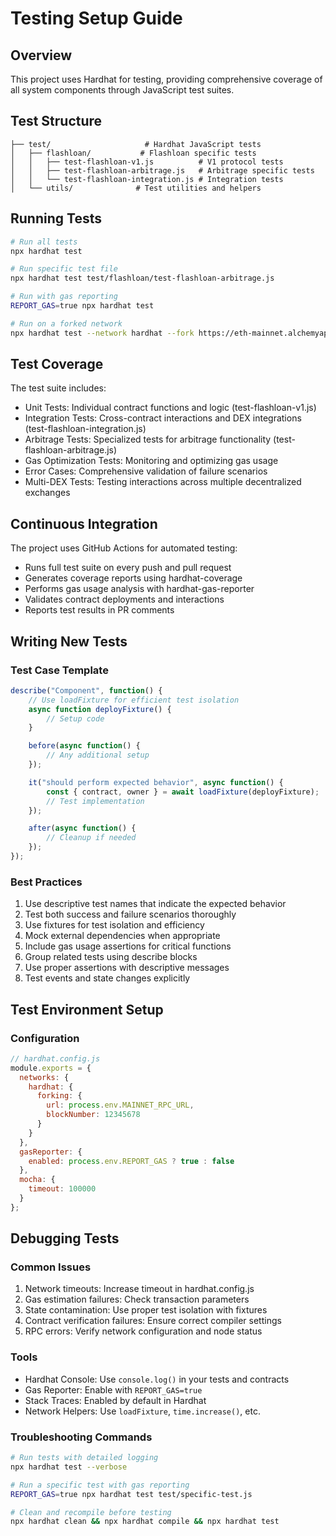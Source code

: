 # Testing Setup Guide

## Overview

This project uses Hardhat for testing, providing comprehensive coverage of all system components through JavaScript test suites.

## Test Structure

```
├── test/                     # Hardhat JavaScript tests
│   ├── flashloan/           # Flashloan specific tests
│   │   ├── test-flashloan-v1.js          # V1 protocol tests
│   │   ├── test-flashloan-arbitrage.js   # Arbitrage specific tests
│   │   └── test-flashloan-integration.js # Integration tests
│   └── utils/              # Test utilities and helpers
```

## Running Tests

```bash
# Run all tests
npx hardhat test

# Run specific test file
npx hardhat test test/flashloan/test-flashloan-arbitrage.js

# Run with gas reporting
REPORT_GAS=true npx hardhat test

# Run on a forked network
npx hardhat test --network hardhat --fork https://eth-mainnet.alchemyapi.io/v2/YOUR-API-KEY
```

## Test Coverage

The test suite includes:
- Unit Tests: Individual contract functions and logic (test-flashloan-v1.js)
- Integration Tests: Cross-contract interactions and DEX integrations (test-flashloan-integration.js)
- Arbitrage Tests: Specialized tests for arbitrage functionality (test-flashloan-arbitrage.js)
- Gas Optimization Tests: Monitoring and optimizing gas usage
- Error Cases: Comprehensive validation of failure scenarios
- Multi-DEX Tests: Testing interactions across multiple decentralized exchanges

## Continuous Integration

The project uses GitHub Actions for automated testing:
- Runs full test suite on every push and pull request
- Generates coverage reports using hardhat-coverage
- Performs gas usage analysis with hardhat-gas-reporter
- Validates contract deployments and interactions
- Reports test results in PR comments

## Writing New Tests

### Test Case Template
```javascript
describe("Component", function() {
    // Use loadFixture for efficient test isolation
    async function deployFixture() {
        // Setup code
    }

    before(async function() {
        // Any additional setup
    });

    it("should perform expected behavior", async function() {
        const { contract, owner } = await loadFixture(deployFixture);
        // Test implementation
    });

    after(async function() {
        // Cleanup if needed
    });
});
```

### Best Practices
1. Use descriptive test names that indicate the expected behavior
2. Test both success and failure scenarios thoroughly
3. Use fixtures for test isolation and efficiency
4. Mock external dependencies when appropriate
5. Include gas usage assertions for critical functions
6. Group related tests using describe blocks
7. Use proper assertions with descriptive messages
8. Test events and state changes explicitly

## Test Environment Setup

### Configuration
```javascript
// hardhat.config.js
module.exports = {
  networks: {
    hardhat: {
      forking: {
        url: process.env.MAINNET_RPC_URL,
        blockNumber: 12345678
      }
    }
  },
  gasReporter: {
    enabled: process.env.REPORT_GAS ? true : false
  },
  mocha: {
    timeout: 100000
  }
};
```

## Debugging Tests

### Common Issues
1. Network timeouts: Increase timeout in hardhat.config.js
2. Gas estimation failures: Check transaction parameters
3. State contamination: Use proper test isolation with fixtures
4. Contract verification failures: Ensure correct compiler settings
5. RPC errors: Verify network configuration and node status

### Tools
- Hardhat Console: Use `console.log()` in your tests and contracts
- Gas Reporter: Enable with `REPORT_GAS=true`
- Stack Traces: Enabled by default in Hardhat
- Network Helpers: Use `loadFixture`, `time.increase()`, etc.

### Troubleshooting Commands
```bash
# Run tests with detailed logging
npx hardhat test --verbose

# Run a specific test with gas reporting
REPORT_GAS=true npx hardhat test test/specific-test.js

# Clean and recompile before testing
npx hardhat clean && npx hardhat compile && npx hardhat test

